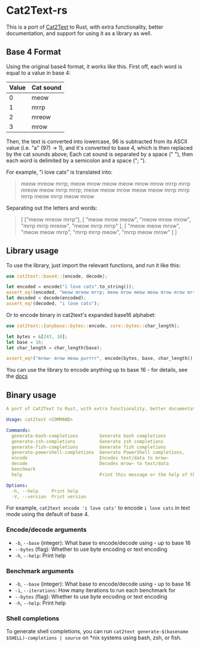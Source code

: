 # Cat2Text-rs

This is a port of [Cat2Text](https://github.com/askiiart/Cat2Text) to Rust, with extra functionality, better documentation, and support for using it as a library as well.

## Base 4 Format

Using the original base4 format, it works like this. First off, each word is equal to a value in base 4:

| Value | Cat sound |
| ----- | --------- |
| 0     | meow      |
| 1     | mrrp      |
| 2     | mreow     |
| 3     | mrow      |

Then, the text is converted into lowercase, 96 is subtracted from its ASCII value (i.e. "a" (97) -> 1), and it's converted to base 4, which is then replaced by the cat sounds above; Each cat sound is separated by a space (" "), then each word is delimited by a semicolon and a space ("; ").

For example, "i love cats" is translated into:

> meow mreow mrrp; meow mrow meow meow mrow mrow mrrp mrrp mreow meow mrrp mrrp; meow meow mrow meow meow mrrp mrrp mrrp meow mrrp meow mrow

Separating out the letters and words:

> [
> ["meow mreow mrrp"],
> [
> "meow mrow meow",
> "meow mrow mrow",
> "mrrp mrrp mreow",
> "meow mrrp mrrp"
> ],
> [
> "meow meow mrow",
> "meow meow mrrp",
> "mrrp mrrp meow",
> "mrrp meow mrow"
> ]
> ]

## Library usage

To use the library, just import the relevant functions, and run it like this:

```rust
use cat2text::base4::{encode, decode};

let encoded = encode("i love cats".to_string());
assert_eq!(encoded, "meow mreow mrrp; meow mrow meow meow mrow mrow mrrp mrrp mreow meow mrrp mrrp; meow meow mrow meow meow mrrp mrrp mrrp meow mrrp meow mrow");
let decoded = decode(encoded);
assert_eq!(decoded, "i love cats");
```

Or to encode binary in cat2text's expanded base16 alphabet:

```rust
use cat2text::{anybase::bytes::encode, core::bytes::char_length};

let bytes = &[243, 10];
let base = 16;
let char_length = char_length(base);

assert_eq!("mrow~ mrow meow purrrr", encode(bytes, base, char_length));
```

You can use the library to encode anything up to base 16 - for details, see the [docs](https://docs.rs/cat2text/latest/cat2text/)

## Binary usage

```yaml
A port of Cat2Text to Rust, with extra functionality, better documentation, and support for using it as a library as well.

Usage: cat2text <COMMAND>

Commands:
  generate-bash-completions        Generate bash completions
  generate-zsh-completions         Generate zsh completions
  generate-fish-completions        Generate fish completions
  generate-powershell-completions  Generate PowerShell completions,
  encode                           Encodes text/data to mrow~
  decode                           Decodes mrow~ to text/data
  benchmark                        
  help                             Print this message or the help of the given subcommand(s)

Options:
  -h, --help     Print help
  -V, --version  Print version
```

For example, `cat2text encode 'i love cats'` to encode `i love cats` in text mode using the default of base 4.

### Encode/decode arguments

- `-b`, `--base` (integer): What base to encode/decode using - up to base 16
- `--bytes` (flag): Whether to use byte encoding or text encoding
- `-h`, `--help`: Print help

### Benchmark arguments

- `-b`, `--base` (integer): What base to encode/decode using - up to base 16
- `-i`, `--iterations`: How many iterations to run each benchmark for
- `--bytes` (flag): Whether to use byte encoding or text encoding
- `-h`, `--help`: Print help

### Shell completions

To generate shell completions, you can run `cat2text generate-$(basename $SHELL)-completions | source` on *nix systems using bash, zsh, or fish.
